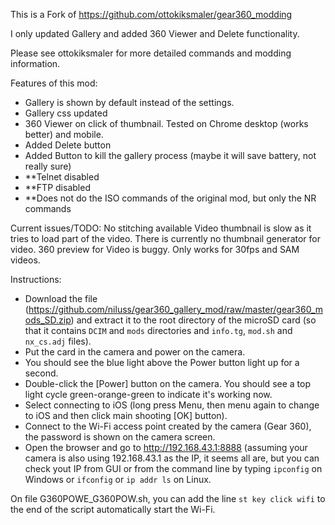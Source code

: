 This is a Fork of https://github.com/ottokiksmaler/gear360_modding

I only updated Gallery and added 360 Viewer and Delete functionality.

Please see ottokiksmaler for more detailed commands and modding information.



Features of this mod:
- Gallery is shown by default instead of the settings.
- Gallery css updated
- 360 Viewer on click of thumbnail. Tested on Chrome desktop (works better) and mobile.
- Added Delete button
- Added Button to kill the gallery process (maybe it will save battery, not really sure)
- **Telnet disabled
- **FTP disabled
- **Does not do the ISO commands of the original mod, but only the NR commands

Current issues/TODO:
No stitching available
Video thumbnail is slow as it tries to load part of the video. There is currently no thumbnail generator for video.
360 preview for Video is buggy. Only works for 30fps and SAM videos.



Instructions:

- Download the file (https://github.com/niluss/gear360_gallery_mod/raw/master/gear360_mods_SD.zip) and extract it to the root directory of the microSD card (so that it contains ```DCIM``` and ```mods``` directories and ```info.tg```, ```mod.sh``` and ```nx_cs.adj``` files). 
- Put the card in the camera and power on the camera.
- You should see the blue light above the Power button light up for a second.
- Double-click the [Power] button on the camera. You should see a top light cycle green-orange-green to indicate it's working now.
- Select connecting to iOS (long press Menu, then menu again to change to iOS and then click main shooting [OK] button).
- Connect to the Wi-Fi access point created by the camera (Gear 360), the password is shown on the camera screen.
- Open the browser and go to http://192.168.43.1:8888 (assuming your camera is also using 192.168.43.1 as the IP, it seems all are, but you can check yout IP from GUI or from the command line by typing ```ipconfig``` on Windows or ```ifconfig``` or ```ip addr ls``` on Linux.

On file G360POWE_G360POW.sh, you can add the line ```st key click wifi``` to the end of the script automatically start the Wi-Fi.
